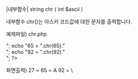 
|내부함수|
string chr ( int $ascii )

내부함수 chr()는 아스키 코드값에 대한 문자를 출력합니다.

예제파일) chr.php
<?php
	// 아스키 코드
	echo "27 = ".chr(27)."<br>";
	echo "65 = ".chr(65)."<br>";
	echo "92 = ".chr(92)."<br>";
?> 

화면출력)
27 =
65 = A
92 = \